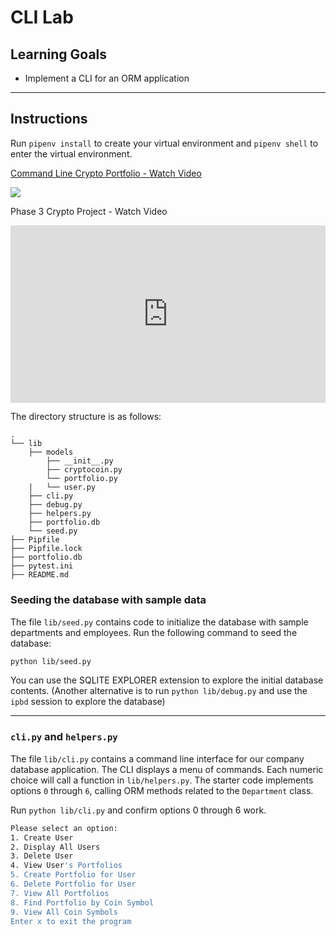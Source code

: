 # CLI Lab

## Learning Goals

- Implement a CLI for an ORM application

---

## Instructions

Run `pipenv install` to create your virtual environment and `pipenv shell` to
enter the virtual environment.

<div>
    <a href="">
      <p>Command Line Crypto Portfolio - Watch Video</p>
    </a>
    <a href="[https://www.loom.com/share/fdc27ff0968542e68f113b1a06a1278d](https://www.loom.com/embed/b7fe7433847c4251b81ea09a994e1b44?sid=76936476-e243-4425-b3e1-d7147c24e307)](https://www.loom.com/embed/b7fe7433847c4251b81ea09a994e1b44?sid=76936476-e243-4425-b3e1-d7147c24e307)">
      <img style="max-width:300px;" src="https://cdn.loom.com/sessions/thumbnails/fdc27ff0968542e68f113b1a06a1278d-with-play.gif">
    </a>
</div>

Phase 3 Crypto Project - Watch Video


<div style="position: relative; padding-bottom: 56.25%; height: 0;"><iframe src="https://www.loom.com/embed/b7fe7433847c4251b81ea09a994e1b44?sid=76936476-e243-4425-b3e1-d7147c24e307" frameborder="0" webkitallowfullscreen mozallowfullscreen allowfullscreen style="position: absolute; top: 0; left: 0; width: 100%; height: 100%;"></iframe></div>

The directory structure is as follows:

```console
.
└── lib
    ├── models
        ├── __init__.py
        ├── cryptocoin.py
        └── portfolio.py
    |   └── user.py
    ├── cli.py
    ├── debug.py
    ├── helpers.py
    ├── portfolio.db
    └── seed.py
├── Pipfile
├── Pipfile.lock
├── portfolio.db
├── pytest.ini
├── README.md
```

### Seeding the database with sample data

The file `lib/seed.py` contains code to initialize the database with sample
departments and employees. Run the following command to seed the database:

```bash
python lib/seed.py
```

You can use the SQLITE EXPLORER extension to explore the initial database
contents. (Another alternative is to run `python lib/debug.py` and use the
`ipbd` session to explore the database)

---

### `cli.py` and `helpers.py`

The file `lib/cli.py` contains a command line interface for our company database
application. The CLI displays a menu of commands. Each numeric choice will call
a function in `lib/helpers.py`. The starter code implements options `0` through
`6`, calling ORM methods related to the `Department` class.

Run `python lib/cli.py` and confirm options 0 through 6 work.

```bash
Please select an option:
1. Create User
2. Display All Users
3. Delete User
4. View User's Portfolios
5. Create Portfolio for User
6. Delete Portfolio for User
7. View All Portfolios
8. Find Portfolio by Coin Symbol
9. View All Coin Symbols
Enter x to exit the program
```
